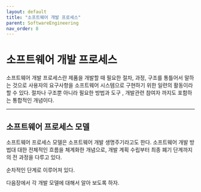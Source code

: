 ```yaml
---
layout: default
title: "소프트웨어 개발 프로세스"
parent: SoftwareEngineering
nav_order: 8
---
```


# 소프트웨어 개발 프로세스

소프트웨어 개발 프로세스란 제품을 개발할 때 필요한 절차, 과정, 구조를 통틀어서 말하는 것으로 사용자의 요구사항을 소프트웨어 시스템으로 구현하기 위한 일련의 활동이라 할 수 있다. 절차나 구조뿐 아니라 필요한 방법과 도구 , 개발관련 참여자 까지도 포함하는 통합적인 개념이다. 

---

## 소프트웨어 프로세스 모델

소프트웨어 프로세스 모델은 소프트웨어 개발 생명주기라고도 한다. 소프트웨어 개발 방법대 대한 전체적인 흐름을 체계화한 개념으로, 개발 계획 수립부터 최종 폐기 단계까지의 전 과정을 다루고 있다.

순차적인 단계로 이루어져 있다.

다음장에서 각 개발 모델에 대해서 알아 보도록 하자.